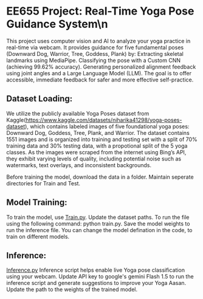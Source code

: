 # EE655 Project: Real-Time Yoga Pose Guidance System\n
This project uses computer vision and AI to analyze your yoga practice in real-time via webcam. It provides guidance for five fundamental poses (Downward Dog, Warrior, Tree, Goddess, Plank) by:
Extracting skeletal landmarks using MediaPipe.
Classifying the pose with a Custom CNN (achieving 99.62% accuracy).
Generating personalized alignment feedback using joint angles and a Large Language Model (LLM).
The goal is to offer accessible, immediate feedback for safer and more effective self-practice.


## Dataset Loading:
We utilize the publicly available Yoga Poses dataset from Kaggle(https://www.kaggle.com/datasets/niharika41298/yoga-poses-dataset), which contains labeled images of five foundational yoga poses: Downward Dog, Goddess, Tree, Plank,
and Warrior. The dataset contains 1551 images and is organized into training and testing set with a split of 70% training data and 30% testing data, with a propotional split of the
5 yoga classes. As the images were scraped from the internet using Bing’s API, they exhibit varying levels of quality, including potential noise such as watermarks, text overlays,
and inconsistent backgrounds.

Before training the model, download the data in a folder. Maintain seperate directories for Train and Test.

## Model Training:
To train the model, use [Train.py](Train.py). Update the dataset paths. To run the file using the following command: python train.py. Save the model weights to run the inference file.
You can change the model defination in the code, to train on different models. 

## Inference:
[Inference.py](Inference.py) Inference script helps enable live Yoga pose classification using your webcam. Update API key to google's gemini Flash 1.5 to run the inference script and generate suggestions to improve your Yoga Aasan. Update the path to the weights of the trained model.
